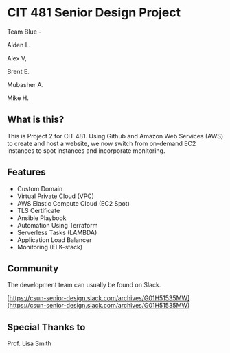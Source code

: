 # CIT 481 Senior Design Project
Team Blue - 

Alden L.

Alex V,

Brent E.

Mubasher A.

Mike H. 

## What is this?

This is Project 2 for CIT 481. Using Github and Amazon Web Services (AWS) to create and host a website, we now switch from on-demand EC2 instances to spot instances and incorporate monitoring.

## Features

 - Custom Domain
 - Virtual Private Cloud (VPC)
 - AWS Elastic Compute Cloud (EC2 Spot)
 - TLS Certificate
 - Ansible Playbook
 - Automation Using Terraform
 - Serverless Tasks (LAMBDA)
 - Application Load Balancer
 - Monitoring (ELK-stack)

## Community

The development team can usually be found on Slack.

[https://csun-senior-design.slack.com/archives/G01H51535MW](https://csun-senior-design.slack.com/archives/G01H51535MW)

## Special Thanks to

Prof. Lisa Smith
